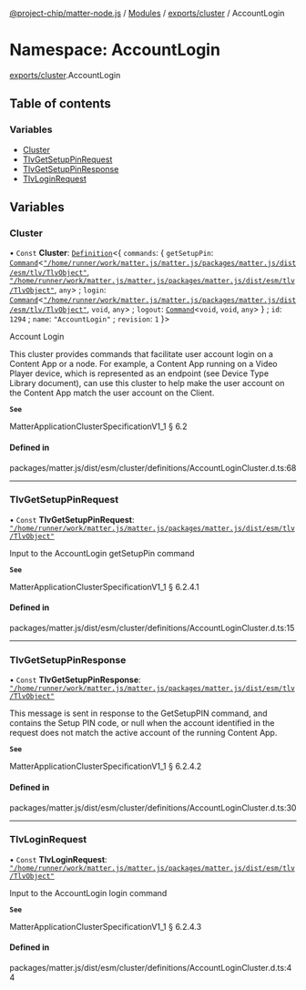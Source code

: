 [@project-chip/matter-node.js](../README.md) / [Modules](../modules.md) / [exports/cluster](exports_cluster.md) / AccountLogin

# Namespace: AccountLogin

[exports/cluster](exports_cluster.md).AccountLogin

## Table of contents

### Variables

- [Cluster](exports_cluster.AccountLogin.md#cluster)
- [TlvGetSetupPinRequest](exports_cluster.AccountLogin.md#tlvgetsetuppinrequest)
- [TlvGetSetupPinResponse](exports_cluster.AccountLogin.md#tlvgetsetuppinresponse)
- [TlvLoginRequest](exports_cluster.AccountLogin.md#tlvloginrequest)

## Variables

### Cluster

• `Const` **Cluster**: [`Definition`](exports_cluster.ClusterFactory.md#definition)<{ `commands`: { `getSetupPin`: [`Command`](exports_cluster.md#command)<[`"/home/runner/work/matter.js/matter.js/packages/matter.js/dist/esm/tlv/TlvObject"`](export._internal_.__home_runner_work_matter_js_matter_js_packages_matter_js_dist_esm_tlv_TlvObject_.md), [`"/home/runner/work/matter.js/matter.js/packages/matter.js/dist/esm/tlv/TlvObject"`](export._internal_.__home_runner_work_matter_js_matter_js_packages_matter_js_dist_esm_tlv_TlvObject_.md), `any`\> ; `login`: [`Command`](exports_cluster.md#command)<[`"/home/runner/work/matter.js/matter.js/packages/matter.js/dist/esm/tlv/TlvObject"`](export._internal_.__home_runner_work_matter_js_matter_js_packages_matter_js_dist_esm_tlv_TlvObject_.md), `void`, `any`\> ; `logout`: [`Command`](exports_cluster.md#command)<`void`, `void`, `any`\>  } ; `id`: ``1294`` ; `name`: ``"AccountLogin"`` ; `revision`: ``1``  }\>

Account Login

This cluster provides commands that facilitate user account login on a Content App or a node. For example, a
Content App running on a Video Player device, which is represented as an endpoint (see Device Type Library
document), can use this cluster to help make the user account on the Content App match the user account on the
Client.

**`See`**

MatterApplicationClusterSpecificationV1_1 § 6.2

#### Defined in

packages/matter.js/dist/esm/cluster/definitions/AccountLoginCluster.d.ts:68

___

### TlvGetSetupPinRequest

• `Const` **TlvGetSetupPinRequest**: [`"/home/runner/work/matter.js/matter.js/packages/matter.js/dist/esm/tlv/TlvObject"`](export._internal_.__home_runner_work_matter_js_matter_js_packages_matter_js_dist_esm_tlv_TlvObject_.md)

Input to the AccountLogin getSetupPin command

**`See`**

MatterApplicationClusterSpecificationV1_1 § 6.2.4.1

#### Defined in

packages/matter.js/dist/esm/cluster/definitions/AccountLoginCluster.d.ts:15

___

### TlvGetSetupPinResponse

• `Const` **TlvGetSetupPinResponse**: [`"/home/runner/work/matter.js/matter.js/packages/matter.js/dist/esm/tlv/TlvObject"`](export._internal_.__home_runner_work_matter_js_matter_js_packages_matter_js_dist_esm_tlv_TlvObject_.md)

This message is sent in response to the GetSetupPIN command, and contains the Setup PIN code, or null when the
account identified in the request does not match the active account of the running Content App.

**`See`**

MatterApplicationClusterSpecificationV1_1 § 6.2.4.2

#### Defined in

packages/matter.js/dist/esm/cluster/definitions/AccountLoginCluster.d.ts:30

___

### TlvLoginRequest

• `Const` **TlvLoginRequest**: [`"/home/runner/work/matter.js/matter.js/packages/matter.js/dist/esm/tlv/TlvObject"`](export._internal_.__home_runner_work_matter_js_matter_js_packages_matter_js_dist_esm_tlv_TlvObject_.md)

Input to the AccountLogin login command

**`See`**

MatterApplicationClusterSpecificationV1_1 § 6.2.4.3

#### Defined in

packages/matter.js/dist/esm/cluster/definitions/AccountLoginCluster.d.ts:44
